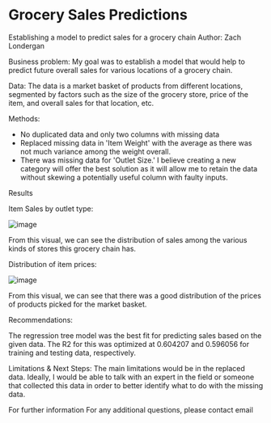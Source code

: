 # Grocery Sales Predictions

Establishing a model to predict sales for a grocery chain
Author: Zach Londergan

Business problem:
My goal was to establish a model that would help to predict future overall sales for various locations of a grocery chain.

Data:
The data is a market basket of products from different locations, segmented by factors such as the size of the grocery store, price of the item, and overall sales for that location, etc.

Methods:
- No duplicated data and only two columns with missing data
- Replaced missing data in 'Item Weight' with the average as there was not much variance among the weight overall.
- There was missing data for 'Outlet Size.' I believe creating a new category will offer the best solution as it will allow me to retain the data without skewing a potentially useful column with faulty inputs.

Results

Item Sales by outlet type:

![image](https://user-images.githubusercontent.com/100807032/166812479-89a26ddc-7692-4c74-aede-3b8f7a358da7.png)

From this visual, we can see the distribution of sales among the various kinds of stores this grocery chain has.

Distribution of item prices:

![image](https://user-images.githubusercontent.com/100807032/166812786-6af0ada4-3c13-4c0a-8395-57596db7cfd4.png)

From this visual, we can see that there was a good distribution of the prices of products picked for the market basket.

Recommendations:

The regression tree model was the best fit for predicting sales based on the given data. The R2 for this was optimized at 0.604207 and 0.596056 for training and testing data, respectively.

Limitations & Next Steps:
The main limitations would be in the replaced data. Ideally, I would be able to talk with an expert in the field or someone that collected this data in order to better identify what to do with the missing data. 

For further information
For any additional questions, please contact email
